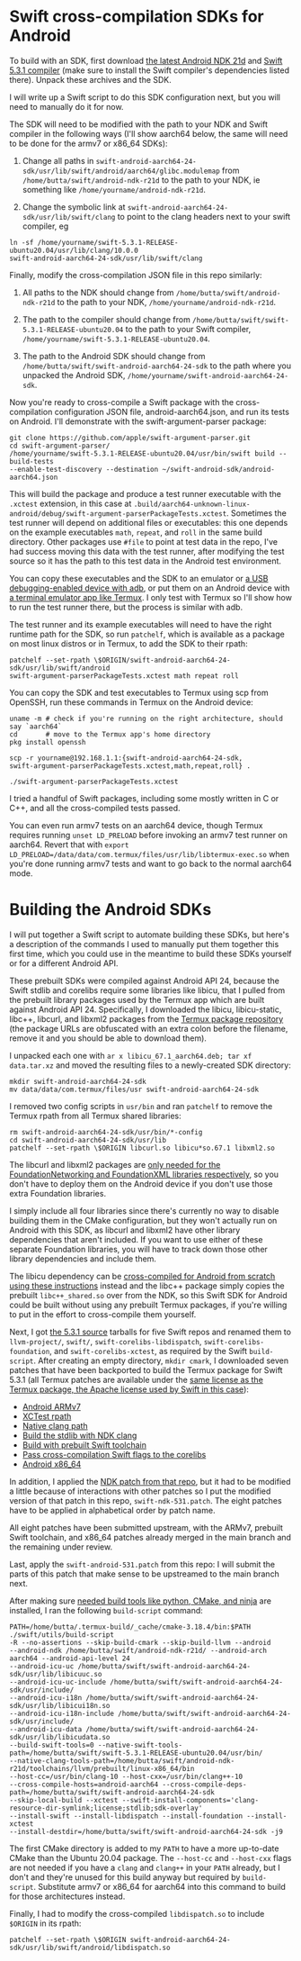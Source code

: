 # Swift cross-compilation SDKs for Android

To build with an SDK, first download
[the latest Android NDK 21d](https://developer.android.com/ndk/downloads)
and [Swift 5.3.1 compiler](https://swift.org/download/#releases) (make sure to
install the Swift compiler's dependencies listed there). Unpack these archives
and the SDK.

I will write up a Swift script to do this SDK configuration next, but you will
need to manually do it for now.

The SDK will need to be modified with the path to your NDK and Swift compiler
in the following ways (I'll show aarch64 below, the same will need to be done
for the armv7 or x86_64 SDKs):

1. Change all paths in `swift-android-aarch64-24-sdk/usr/lib/swift/android/aarch64/glibc.modulemap`
from `/home/butta/swift/android-ndk-r21d` to the path to your NDK, ie something
like `/home/yourname/android-ndk-r21d`.

2. Change the symbolic link at `swift-android-aarch64-24-sdk/usr/lib/swift/clang`
to point to the clang headers next to your swift compiler, eg

```
ln -sf /home/yourname/swift-5.3.1-RELEASE-ubuntu20.04/usr/lib/clang/10.0.0
swift-android-aarch64-24-sdk/usr/lib/swift/clang
```
Finally, modify the cross-compilation JSON file in this repo similarly:

1. All paths to the NDK should change from `/home/butta/swift/android-ndk-r21d`
to the path to your NDK, `/home/yourname/android-ndk-r21d`.

2. The path to the compiler should change from `/home/butta/swift/swift-5.3.1-RELEASE-ubuntu20.04`
to the path to your Swift compiler, `/home/yourname/swift-5.3.1-RELEASE-ubuntu20.04`.

3. The path to the Android SDK should change from `/home/butta/swift/swift-android-aarch64-24-sdk`
to the path where you unpacked the Android SDK, `/home/yourname/swift-android-aarch64-24-sdk`.

Now you're ready to cross-compile a Swift package with the cross-compilation
configuration JSON file, android-aarch64.json, and run its tests on Android.
I'll demonstrate with the swift-argument-parser package:
```
git clone https://github.com/apple/swift-argument-parser.git
cd swift-argument-parser/
/home/yourname/swift-5.3.1-RELEASE-ubuntu20.04/usr/bin/swift build --build-tests
--enable-test-discovery --destination ~/swift-android-sdk/android-aarch64.json
```
This will build the package and produce a test runner executable with the
`.xctest` extension, in this case at `.build/aarch64-unknown-linux-android/debug/swift-argument-parserPackageTests.xctest`.
Sometimes the test runner will depend on additional files or executables: this
one depends on the example executables `math`, `repeat`, and `roll` in the
same build directory. Other packages use `#file` to point at test data in the
repo, I've had success moving this data with the test runner, after modifying
the test source so it has the path to this test data in the Android test
environment.

You can copy these executables and the SDK to an emulator or [a USB
debugging-enabled device with adb](https://github.com/apple/swift/blob/release/5.3/docs/Android.md#4-deploying-the-build-products-to-the-device),
or put them on an Android device with [a terminal emulator app like Termux](https://termux.com).
I only test with Termux so I'll show how to run the test runner there, but the
process is similar with adb.

The test runner and its example executables will need to have the right runtime
path for the SDK, so run `patchelf`, which is available as a package on most
linux distros or in Termux, to add the SDK to their rpath:
```
patchelf --set-rpath \$ORIGIN/swift-android-aarch64-24-sdk/usr/lib/swift/android
swift-argument-parserPackageTests.xctest math repeat roll
```
You can copy the SDK and test executables to Termux using scp from OpenSSH, run
these commands in Termux on the Android device:
```
uname -m # check if you're running on the right architecture, should say `aarch64`
cd       # move to the Termux app's home directory
pkg install openssh

scp -r yourname@192.168.1.1:{swift-android-aarch64-24-sdk,
swift-argument-parserPackageTests.xctest,math,repeat,roll} .

./swift-argument-parserPackageTests.xctest
```
I tried a handful of Swift packages, including some mostly written in C or C++,
and all the cross-compiled tests passed.

You can even run armv7 tests on an aarch64 device, though Termux requires
running `unset LD_PRELOAD` before invoking an armv7 test runner on aarch64.
Revert that with `export LD_PRELOAD=/data/data/com.termux/files/usr/lib/libtermux-exec.so`
when you're done running armv7 tests and want to go back to the normal aarch64
mode.

# Building the Android SDKs

I will put together a Swift script to automate building these SDKs, but here's
a description of the commands I used to manually put them together this first
time, which you could use in the meantime to build these SDKs yourself or for a
different Android API.

These prebuilt SDKs were compiled against Android API 24, because the Swift
stdlib and corelibs require some libraries like libicu, that I pulled from the
prebuilt library packages used by the Termux app which are built against Android
API 24. Specifically, I downloaded the libicu, libicu-static, libc++, libcurl,
and libxml2 packages from the [Termux package
repository](http://dl.bintray.com/termux/termux-packages-24/) (the package URLs
are obfuscated with an extra colon before the filename, remove it and you should
be able to download them).

I unpacked each one with `ar x libicu_67.1_aarch64.deb; tar xf data.tar.xz` and
moved the resulting files to a newly-created SDK directory:
```
mkdir swift-android-aarch64-24-sdk
mv data/data/com.termux/files/usr swift-android-aarch64-24-sdk
```
I removed two config scripts in `usr/bin` and ran `patchelf` to remove the
Termux rpath from all Termux shared libraries:
```
rm swift-android-aarch64-24-sdk/usr/bin/*-config
cd swift-android-aarch64-24-sdk/usr/lib
patchelf --set-rpath \$ORIGIN libcurl.so libicu*so.67.1 libxml2.so
```
The libcurl and libxml2 packages are [only needed for the FoundationNetworking
and FoundationXML libraries respectively](https://github.com/apple/swift-corelibs-foundation/blob/release/5.3/Docs/ReleaseNotes_Swift5.md),
so you don't have to deploy them on the Android device if you don't use those
extra Foundation libraries.

I simply include all four libraries since there's currently no way to disable
building them in the CMake configuration, but they won't actually run on
Android with this SDK, as libcurl and libxml2 have other library dependencies
that aren't included. If you want to use either of these separate Foundation
libraries, you will have to track down those other library dependencies and
include them.

The libicu dependency can be [cross-compiled for Android from scratch using
these instructions](https://github.com/apple/swift/blob/release/5.3/docs/Android.md#1-downloading-or-building-the-swift-android-stdlib-dependencies)
instead and the libc++ package simply copies the prebuilt `libc++_shared.so`
over from the NDK, so this Swift SDK for Android could be built without using
any prebuilt Termux packages, if you're willing to put in the effort to
cross-compile them yourself.

Next, I got [the 5.3.1 source](https://github.com/apple/swift/releases/tag/swift-5.3.1-RELEASE)
tarballs for five Swift repos and renamed them to `llvm-project/`, `swift/`,
`swift-corelibs-libdispatch`, `swift-corelibs-foundation`, and
`swift-corelibs-xctest`, as required by the Swift `build-script`. After creating
an empty directory, `mkdir cmark`, I downloaded seven patches that have been
backported to build the Termux package for Swift 5.3.1 (all Termux patches are
available under the [same license as the Termux package, the Apache license used
by Swift in this case](https://github.com/termux/termux-packages/blob/master/LICENSE.md#license-for-package-patches)):

- [Android ARMv7](https://github.com/termux/termux-packages/blob/master/packages/swift/swift-armv7.patch)
- [XCTest rpath](https://github.com/termux/termux-packages/blob/master/packages/swift/swift-corelibs-xctest-CMakeLists.txt.patch)
- [Native clang path](https://github.com/termux/termux-packages/blob/master/packages/swift/swift-native-tools.patch)
- [Build the stdlib with NDK clang](https://github.com/termux/termux-packages/blob/master/packages/swift/swift-runtime-flag.patch)
- [Build with prebuilt Swift toolchain](https://github.com/termux/termux-packages/blob/master/packages/swift/swift-utils-build-script-impl-build.patch)
- [Pass cross-compilation Swift flags to the corelibs](https://github.com/termux/termux-packages/blob/master/packages/swift/swift-utils-build-script-impl-cross.patch)
- [Android x86_64](https://github.com/termux/termux-packages/blob/master/packages/swift/swift-x86_64.patch)

In addition, I applied the [NDK patch from that repo](https://github.com/termux/termux-packages/blob/master/packages/swift/swift-ndk.patch),
but it had to be modified a little because of interactions with other patches so
I put the modified version of that patch in this repo, `swift-ndk-531.patch`.
The eight patches have to be applied in alphabetical order by patch name.

All eight patches have been submitted upstream, with the ARMv7, prebuilt Swift
toolchain, and x86_64 patches already merged in the main branch and the
remaining under review.

Last, apply the `swift-android-531.patch` from this repo: I will submit the
parts of this patch that make sense to be upstreamed to the main branch next.

After making sure [needed build tools like python, CMake, and ninja](https://github.com/apple/swift/tree/release/5.3/#linux)
are installed, I ran the following `build-script` command:
```
PATH=/home/butta/.termux-build/_cache/cmake-3.18.4/bin:$PATH ./swift/utils/build-script
-R --no-assertions --skip-build-cmark --skip-build-llvm --android
--android-ndk /home/butta/swift/android-ndk-r21d/ --android-arch aarch64 --android-api-level 24
--android-icu-uc /home/butta/swift/swift-android-aarch64-24-sdk/usr/lib/libicuuc.so
--android-icu-uc-include /home/butta/swift/swift-android-aarch64-24-sdk/usr/include/
--android-icu-i18n /home/butta/swift/swift-android-aarch64-24-sdk/usr/lib/libicui18n.so
--android-icu-i18n-include /home/butta/swift/swift-android-aarch64-24-sdk/usr/include/
--android-icu-data /home/butta/swift/swift-android-aarch64-24-sdk/usr/lib/libicudata.so
--build-swift-tools=0 --native-swift-tools-path=/home/butta/swift/swift-5.3.1-RELEASE-ubuntu20.04/usr/bin/
--native-clang-tools-path=/home/butta/swift/android-ndk-r21d/toolchains/llvm/prebuilt/linux-x86_64/bin
--host-cc=/usr/bin/clang-10 --host-cxx=/usr/bin/clang++-10
--cross-compile-hosts=android-aarch64 --cross-compile-deps-path=/home/butta/swift/swift-android-aarch64-24-sdk
--skip-local-build --xctest --swift-install-components='clang-resource-dir-symlink;license;stdlib;sdk-overlay'
--install-swift --install-libdispatch --install-foundation --install-xctest
--install-destdir=/home/butta/swift/swift-android-aarch64-24-sdk -j9
```
The first CMake directory is added to my `PATH` to have a more up-to-date CMake
than the Ubuntu 20.04 package. The `--host-cc` and `--host-cxx` flags are not
needed if you have a `clang` and `clang++` in your `PATH` already, but I don't
and they're unused for this build anyway but required by `build-script`.
Substitute armv7 or x86_64 for aarch64 into this command to build for those
architectures instead.

Finally, I had to modify the cross-compiled `libdispatch.so` to include
`$ORIGIN` in its rpath:
```
patchelf --set-rpath \$ORIGIN swift-android-aarch64-24-sdk/usr/lib/swift/android/libdispatch.so
```
